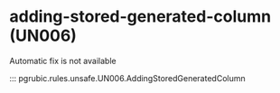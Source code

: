 # adding-stored-generated-column (UN006)

Automatic fix is not available

::: pgrubic.rules.unsafe.UN006.AddingStoredGeneratedColumn
